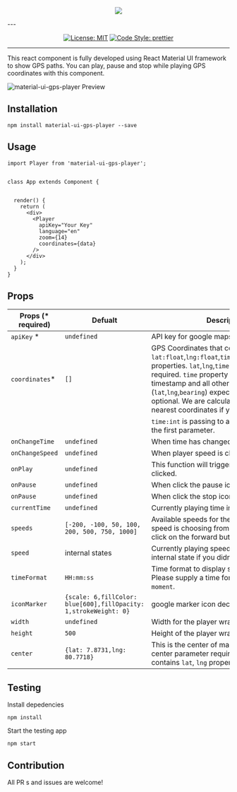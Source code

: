 <p align="center"><img src="https://i.imgur.com/GRK3UL8.png"></p>
---

<p align="center">
<a href="https://opensource.org/licenses/MIT"><img src="https://img.shields.io/badge/License-MIT-brightgreen.svg" alt="License: MIT"></a>
<a href="https://github.com/prettier/prettier"><img src="https://img.shields.io/badge/code_style-prettier-ff69b4.svg" alt="Code Style: prettier"></a>
</p>

---

This react component is fully developed using React Material UI framework to show GPS paths. You can play, pause and stop while playing GPS coordinates with this component.

![material-ui-gps-player Preview](https://i.imgur.com/yp5BOUf.png)

## Installation

```
npm install material-ui-gps-player --save
```

## Usage 

```
import Player from 'material-ui-gps-player';


class App extends Component {


  render() {
    return (
      <div>
        <Player
          apiKey="Your Key"
          language="en"
          zoom={14}
          coordinates={data}
        />
      </div>
    );
  }
}

```

## Props

| Props (* required)         |  Defualt      |  Description              | Type          |
|---            |---            |---                        | ---           |
|`apiKey` *      | `undefined` | API key for google maps | `string` |
|`coordinates`*  |   `[]`          | GPS Coordinates that containing `lat:float`,`lng:float`,`time:int`,`bearing?:float` properties. `lat`,`lng`,`time` properties are required. `time` property is expecting a UNIX timestamp and all other properties (`lat`,`lng`,`bearing`) expecting floats. `bearing` is optional. We are calculating `bearing` using nearest coordinates if you didn't supply.| `array` |
| | | `time:int` is passing to all below callbacks as the first parameter.||
|`onChangeTime` | `undefined`   | When time has changed in the player. | `function` |
|`onChangeSpeed`| `undefined`   | When player speed is changed. | `function` |
| `onPlay`      | `undefined`     | This function will trigger when play button is clicked. | `function` |
| `onPause`     | `undefined`   | When click the pause icon | `function` |
| `onPause`     | `undefined`   | When click the stop icon | `function` |
| `currentTime` | `undefined`   | Currently playing time in UNIX format | `number` |
| `speeds`      | `[-200, -100, 50, 100, 200, 500, 750, 1000]` | Available speeds for the player. Current speed is choosing from these values when click on the forward button. | `number[]` |
| `speed`      |  internal states | Currently playing speed. We are using our internal state if you didn't supplied a speed. | `number` |
| `timeFormat` | `HH:mm:ss`     | Time format to display start/end times. Please supply a time format supported in `moment`. | string |
| `iconMarker`  | `{scale: 6,fillColor: blue[600],fillOpacity: 1,strokeWeight: 0}`| google marker icon decorations. | `object` |
| `width`       | `undefined`   | Width for the player wrapper. | `number` |
| `height`      | `500`           | Height of the player wrapper. |  `number` |
| `center`      | `{lat: 7.8731,lng: 80.7718}` | This is the center of map when initializing. center parameter required a object that contains `lat`, `lng` properties. | `object` |

## Testing

Install depedencies

```
npm install
```

Start the testing app

```
npm start
```

## Contribution

All PR s and issues are welcome!
